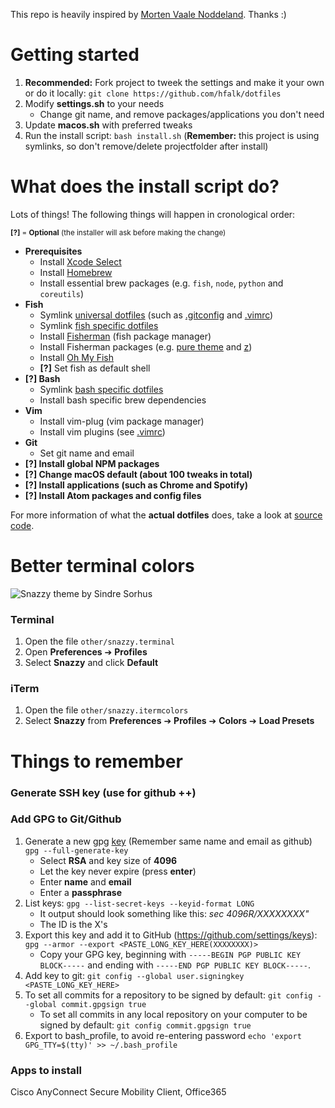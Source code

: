 This repo is heavily inspired by [Morten Vaale Noddeland](https://github.com/mortenvn/dotfiles). Thanks :)

# Getting started
1. **Recommended:** Fork project to tweek the settings and make it your own
  or do it locally: `git clone https://github.com/hfalk/dotfiles`
2. Modify **settings.sh** to your needs
    * Change git name, and remove packages/applications you don't need
3. Update **macos.sh** with preferred tweaks
4. Run the install script: `bash install.sh`
(**Remember:** this project is using symlinks, so don't remove/delete projectfolder after install)
# What does the install script do?
Lots of things! The following things will happen in cronological order:

<sub>**[?]** = **Optional** (the installer will ask before making the change)</sub>

* **Prerequisites**
  * Install [Xcode Select](http://osxdaily.com/2014/02/12/install-command-line-tools-mac-os-x/)
  * Install [Homebrew](https://brew.sh/)
  * Install essential brew packages (e.g. `fish`, `node`, `python` and `coreutils`)
* **Fish**
  * Symlink [universal dotfiles](https://github.com/mortenvn/dotfiles/tree/master/dotfiles/universal) (such as  [.gitconfig](https://github.com/mortenvn/dotfiles/blob/master/dotfiles/universal/gitconfig) and [.vimrc](https://github.com/mortenvn/dotfiles/blob/master/dotfiles/universal/vimrc))
  * Symlink [fish specific dotfiles](https://github.com/mortenvn/dotfiles/tree/master/dotfiles/fish)
  * Install [Fisherman](https://fisherman.github.io/) (fish package manager)
  * Install Fisherman packages (e.g. [pure theme](https://github.com/rafaelrinaldi/pure) and [z](https://github.com/rupa/z))
  * Install [Oh My Fish](https://github.com/oh-my-fish/oh-my-fish)
  * **[?]** Set fish as default shell
* **[?] Bash**
  * Symlink [bash specific dotfiles](https://github.com/mortenvn/dotfiles/tree/master/dotfiles/bash)
  * Install bash specific brew dependencies
* **Vim**
  * Install vim-plug (vim package manager)
  * Install vim plugins (see [.vimrc](https://github.com/mortenvn/dotfiles/blob/master/dotfiles/universal/vimrc))
* **Git**
  * Set git name and email
* **[?] Install global NPM packages**
* **[?] Change macOS default (about 100 tweaks in total)**
* **[?] Install applications (such as Chrome and Spotify)**
* **[?] Install Atom packages and config files**

For more information of what the **actual dotfiles** does, take a look at [source code](https://github.com/hfalk/dotfiles/tree/master/dotfiles).


# Better terminal colors
![Snazzy theme by Sindre Sorhus](https://github.com/sindresorhus/terminal-snazzy/raw/master/screenshot.png)


### Terminal
1. Open the file `other/snazzy.terminal`
2. Open **Preferences** ➔ **Profiles**
3. Select **Snazzy** and click **Default**


### iTerm
1. Open the file `other/snazzy.itermcolors`
2. Select **Snazzy** from **Preferences** ➔ **Profiles** ➔ **Colors** ➔ **Load Presets**

# Things to remember
### Generate SSH key (use for github ++)

### Add GPG to Git/Github
1. Generate a new gpg [key](https://help.github.com/articles/generating-a-new-gpg-key/) (Remember same name and email as github)
  `gpg --full-generate-key`
   * Select **RSA** and key size of **4096**
   * Let the key never expire (press **enter**)
   * Enter **name** and **email**
   * Enter a **passphrase**  
2. List keys: `gpg --list-secret-keys --keyid-format LONG`
   * It output should look something like this: *sec   4096R/XXXXXXXX"*
   * The ID is the X's
3. Export this key and add it to GitHub (https://github.com/settings/keys):
  `gpg --armor --export <PASTE_LONG_KEY_HERE(XXXXXXXX)>` 
   * Copy your GPG key, beginning with `-----BEGIN PGP PUBLIC KEY BLOCK-----` and ending with `-----END PGP PUBLIC KEY BLOCK-----`.
4. Add key to git: `git config --global user.signingkey <PASTE_LONG_KEY_HERE>`
5. To set all commits for a repository to be signed by default: `git config --global commit.gpgsign true`
   * To set all commits in any local repository on your computer to be signed by default: `git config commit.gpgsign true`
6. Export to bash_profile, to avoid re-entering password
  `echo 'export GPG_TTY=$(tty)' >> ~/.bash_profile`
  
### Apps to install
Cisco AnyConnect Secure Mobility Client, Office365
